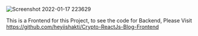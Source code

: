 ![Screenshot 2022-01-17 223629](https://user-images.githubusercontent.com/89247195/149811830-7822253b-eee1-4218-a43f-d529d9509838.png)

This is a Frontend for this Project,
to see the code for Backend, Please Visit
https://github.com/heyiishakti/Crypto-ReactJs-Blog-Frontend
